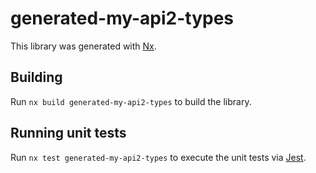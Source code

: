 # generated-my-api2-types

This library was generated with [Nx](https://nx.dev).

## Building

Run `nx build generated-my-api2-types` to build the library.

## Running unit tests

Run `nx test generated-my-api2-types` to execute the unit tests via [Jest](https://jestjs.io).
